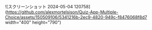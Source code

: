 
![スクリーンショット 2024-05-04 120758](https://github.com/alexmortelsison/Quiz-App-Multiple-Choice/assets/150509106/5341216b-2ec9-4820-949c-f8476068f8d7 width="400" height="790")

